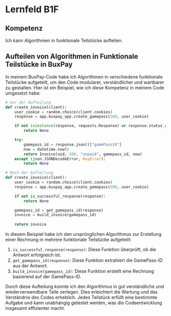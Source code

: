 # Lernfeld B1F

## Kompetenz
Ich kann Algorithmen in funktionale Teilstücke aufteilen.

## Aufteilen von Algorithmen in Funktionale Teilstücke in BuxPay

In meinem BuxPay-Code habe ich Algorithmen in verschiedene funktionale Teilstücke aufgeteilt, um den Code modularer, verständlicher und wartbarer zu gestalten. Hier ist ein Beispiel, wie ich diese Kompetenz in meinem Code umgesetzt habe:

```python
# Vor der Aufteilung
def create_invoice(client):
    user_cookie = random.choice(client.cookies)
    response = app.buxpay_app.create_gamepass(500, user_cookie)

    if not isinstance(response, requests.Response) or response.status_code != 200:
        return None

    try:
        gamepass_id = response.json()["gamePassId"]
        now = datetime.now()
        return Invoice(uid, 500, "unpaid", gamepass_id, now)
    except (json.JSONDecodeError, KeyError):
        return None

# Nach der Aufteilung
def create_invoice(client):
    user_cookie = random.choice(client.cookies)
    response = app.buxpay_app.create_gamepass(500, user_cookie)

    if not is_successful_response(response):
        return None

    gamepass_id = get_gamepass_id(response)
    invoice = build_invoice(gamepass_id)
    
    return invoice
```

In diesem Beispiel habe ich den ursprünglichen Algorithmus zur Erstellung einer Rechnung in mehrere funktionale Teilstücke aufgeteilt:

1. `is_successful_response(response)`: Diese Funktion überprüft, ob die Antwort erfolgreich ist.
2. `get_gamepass_id(response)`: Diese Funktion extrahiert die GamePass-ID aus der Antwort.
3. `build_invoice(gamepass_id)`: Diese Funktion erstellt eine Rechnung basierend auf der GamePass-ID.

Durch diese Aufteilung konnte ich den Algorithmus in gut verständliche und wiederverwendbare Teile zerlegen. Dies erleichtert die Wartung und das Verständnis des Codes erheblich. Jedes Teilstück erfüllt eine bestimmte Aufgabe und kann unabhängig getestet werden, was die Codeentwicklung insgesamt effizienter macht.